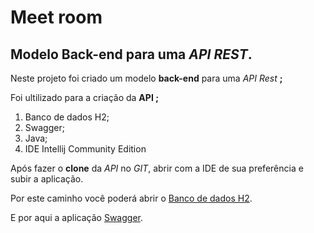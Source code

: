 # Meet room

## Modelo **Back-end** para uma *API REST*.

Neste projeto foi criado um modelo **back-end** para uma *API Rest* **;**

Foi ultilizado para a criação da **API ;**

<ol>
   <li>Banco de dados H2;</li>
   <li>Swagger;</li>
   <li>Java;</li>
   <li>IDE Intellij Community Edition</li>
</ol>


Após fazer o **clone** da *API* no *GIT*, abrir com a IDE de sua preferência e subir a aplicação.

Por este caminho você poderá abrir o [Banco de dados H2](http://localhost:8087/h2-console).

E por aqui a aplicação [Swagger](http://localhost:8087/swagger-ui.html#). 

